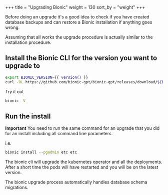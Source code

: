 +++
title = "Upgrading Bionic"
weight = 130
sort_by = "weight"
+++

Before doing an upgrade it's a good idea to check if you have created database backups and can restore a Bionic installation if anything goes wrong.

Assuming that all works the upgrade procedure is actually similar to the installation procedure.

## Install the Bionic CLI for the version you want to upgrade to

```sh
export BIONIC_VERSION={{ version() }}
curl -OL https://github.com/bionic-gpt/bionic-gpt/releases/download/${BIONIC_VERSION}/bionic-cli-linux && chmod +x ./bionic-cli-linux && sudo mv ./bionic-cli-linux /usr/local/bin/bionic
```

Try it out

```sh
bionic -V
```

## Run the install

**Important** You need to run the same command for an upgrade that you did for an install including all command line parameters.

i.e.

```sh
bionic install --pgadmin etc etc
```

The bionic cli will upgrade the kubernetes operator and all the deployments. After a short time the pods will have restarted and you will be on the latest version.

The bionic upgrade process automatically handles database schema migrations.